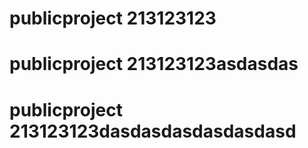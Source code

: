 # publicproject 213123123


# publicproject 213123123asdasdas


# publicproject 213123123dasdasdasdasdasdasd
